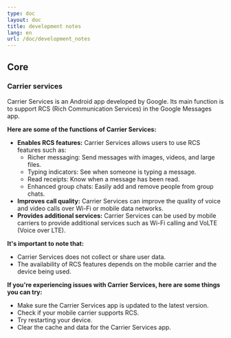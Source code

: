 ```yaml
---
type: doc
layout: doc
title: development notes
lang: en
url: /doc/development_notes
---
```




## Core
### Carrier services
Carrier Services is an Android app developed by Google. Its main function is to support RCS (Rich Communication Services) in the Google Messages app.

**Here are some of the functions of Carrier Services:**

* **Enables RCS features:** Carrier Services allows users to use RCS features such as:
    * Richer messaging: Send messages with images, videos, and large files.
    * Typing indicators: See when someone is typing a message.
    * Read receipts: Know when a message has been read.
    * Enhanced group chats: Easily add and remove people from group chats.
* **Improves call quality:** Carrier Services can improve the quality of voice and video calls over Wi-Fi or mobile data networks.
* **Provides additional services:** Carrier Services can be used by mobile carriers to provide additional services such as Wi-Fi calling and VoLTE (Voice over LTE).

**It's important to note that:**

* Carrier Services does not collect or share user data.
* The availability of RCS features depends on the mobile carrier and the device being used.

**If you're experiencing issues with Carrier Services, here are some things you can try:**

* Make sure the Carrier Services app is updated to the latest version.
* Check if your mobile carrier supports RCS.
* Try restarting your device.
* Clear the cache and data for the Carrier Services app.




